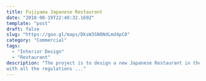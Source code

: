 ```yaml
---
title: Fujiyama Japanese Restaurant
date: "2018-08-19T22:40:32.169Z"
template: "post"
draft: false
slug: "https://goo.gl/maps/DksW3SN8NdLmd4pC8"
category: "Commercial"
tags:
  - "Interior Design"
  - "Restaurant"
description: "The project is to design a new Japanese Restaurant in the busy shopping center in Kildare. It has a very tight budget and need to comply
with all the regulations ..."
---
```


